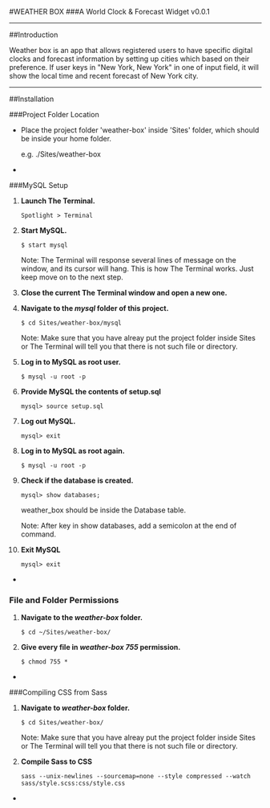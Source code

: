 #WEATHER BOX
###A World Clock & Forecast Widget
v0.0.1

-----
##Introduction

Weather box is an app that allows registered users to have specific digital clocks and forecast information by setting up cities which based on their preference. If user keys in "New York, New York" in one of input field, it will show the local time and recent forecast of New York city.

-----

##Installation

###Project Folder Location

* Place the project folder 'weather-box' inside 'Sites' folder, which should be inside your home folder. 

	e.g. ./Sites/weather-box

-
###MySQL Setup

1. **Launch The Terminal.**

	```	
	Spotlight > Terminal
	```

2. **Start MySQL.**

 	```
	$ start mysql
	```
	Note: The Terminal will response several lines of message on the window, and its cursor will hang. This is how The Terminal works. Just keep move on to the next step. 
3. **Close the current The Terminal window and open a new one.**

4. **Navigate to the *mysql* folder of this project.**

	```
	$ cd Sites/weather-box/mysql
	```
	Note: Make sure that you have alreay put the project folder inside Sites or The Terminal will tell you that there is not such file or directory.

5. **Log in to MySQL as root user.**

	```
	$ mysql -u root -p
	```

6. **Provide MySQL the contents of setup.sql**

	```
	mysql> source setup.sql
	```
	
7. **Log out MySQL.**

	```
	mysql> exit
	```
	
8. **Log in to MySQL as root again.**

	```
	$ mysql -u root -p
	```
	
9. **Check if the database is created.**

	```
	mysql> show databases;
	```
	weather_box should be inside the Database table.
	
	Note: After key in show databases, add a semicolon at the end of command.
	
10. **Exit MySQL**

	```
	mysql> exit
	```

-
### File and Folder Permissions

1. **Navigate to the *weather-box* folder.**

	```
	$ cd ~/Sites/weather-box/
	```

2. **Give every file in *weather-box* *755* permission.**

    ```
	$ chmod 755 *
	```

-

###Compiling CSS from Sass
1. **Navigate to *weather-box* folder.**

	```
	$ cd Sites/weather-box/
	```
	Note: Make sure that you have alreay put the project folder inside Sites or The Terminal will tell you that there is not such file or directory.
	
2. **Compile Sass to CSS**

	```
	sass --unix-newlines --sourcemap=none --style compressed --watch sass/style.scss:css/style.css
	```
	
-